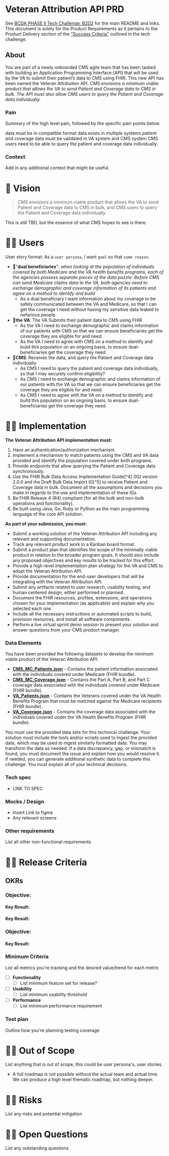 # Veteran Attribution API PRD

See [BCDA PHASE II Tech Challenge: B2D2](/sbj3SSUBQcS0MopOHU_mJg) for the main README and links. This document is solely for the Product Requirements as it pertains to the Product Delivery section of the ["Success Criteria"](https://hackmd.io/sbj3SSUBQcS0MopOHU_mJg?both#Success-Criteria) outlined in the tech challenge. 

## About

You are part of a newly onboarded CMS agile team that has been tasked with building an Application Programming Interface (API) that will be used by the VA to submit their patient’s data to CMS using FHIR. This new API has been named the Veteran Attribution API. *CMS envisions a minimum viable product that allows the VA to send Patient and Coverage data to CMS in bulk. The API must also allow CMS users to query the Patient and Coverage data individually.*

### Pain

Summary of the high level pain, followed by the specific pain points below.

data must be in compatible format 
data exists in multiple systems 
patient and coverage data must be validated in VA system and CMS system 
CMS users need to be able to query the patient and coverage data individually. 

### Context

Add in any additional context that might be useful. 

# :crystal_ball: Vision

>CMS envisions a minimum viable product that allows the VA to send Patient and Coverage data to CMS in bulk, and CMS users to query the Patient and Coverage data individually.

This is still TBD, but the essence of what CMS hopes to see is there. 

# 👩‍🎤 Users
User story format: As a `user persona`, I want `goal` so that `some reason`.

- 👩‍"**dual beneficiaries**": *when looking at the population of individuals covered by both Medicare and the VA health benefits programs, each of the agencies possess separate pieces of the data puzzle. Before CMS can send Medicare claims data to the VA, both agencies need to exchange demographic and coverage information of its patients and agree on a method to identify and build*
    - As a dual beneficiary I want information about my coverage to be safely communicated between the VA and Medicare, so that I can get the coverage I need without having my sensitive data leaked to nefarious people. 
- 👩‍**the VA**: The VA Submits their patient data to CMS using FHIR 
    - As the VA I need to exchange demographic and claims information of our patients with CMS so that we can ensure beneficiaries get the coverage they are eligible for and need. 
    - As the VA I need to agree with CMS on a method to identify and build this population on an ongoing basis, to ensure dual-beneficiaries get the coverage they need. 
- 👩‍**CMS**: Receives the data, and query the Patient and Coverage data individually.
    - As CMS I need to query the patient and coverage data individually, so that I may securely confirm eligibility? 
    - As CMS I need to exchange demographic and claims information of our patients with the VA so that we can ensure beneficiaries get the coverage they are eligible for and need. 
    - As CMS I need to agree with the VA on a method to identify and build this population on an ongoing basis, to ensure dual-beneficiaries get the coverage they need. 

# 👩‍💻 Implementation

**The Veteran Attribution API implementation must:**

1. Have an authentication/authorization mechanism.
2. Implement a mechanism to match patients using the CMS and VA data provided and identify the population covered under both programs.
3. Provide endpoints that allow querying the Patient and Coverage data synchronously.
4. Use the FHIR Bulk Data Access Implementation Guide[^4] (IG) version 2.0.0 and the Draft Bulk Data Import IG[^5] to receive Patient and Coverage data in bulk. Document all the assumptions and decisions you make in regards to the use and implementation of these IGs.
5. Be FHIR Release 4 (R4) compliant (for all the bulk and non-bulk operations and functionality).
6. Be built using Java, Go, Ruby or Python as the main programming language of the core API solution.

**As part of your submission, you must:**

* Submit a working solution of the Veteran Attribution API including any relevant and supporting documentation.
* Track any relevant product work in a Kanban board format.
* Submit a product plan that identifies the scope of the minimally viable product in relation to the broader program goals. It should also include any proposed objectives and key results to be tracked for this effort.
* Provide a high-level implementation plan strategy for the VA and CMS to adopt the Veteran Attribution API.
* Provide documentation for the end-user developers that will be integrating with the Veteran Attribution API.
* Submit any artifacts related to user research, usability testing, and human centered design, either performed or planned.
* Document the FHIR resources, profiles, extensions, and operations chosen for your implementation (as applicable) and explain why you selected each one.
* Include all the necessary instructions or automated scripts to build, provision resources, and install all software components.
* Perform a live virtual sprint demo session to present your solution and answer questions from your CMS product manager.

### **Data Elements**

You have been provided the following datasets to develop the minimum viable product of the Veteran Attribution API:

* [**CMS_MC_Patients.json**](data/CMS_MC_Patients.json) - Contains the patient information associated with the individuals covered under Medicare (FHIR bundle).
* [**CMS_MC_Coverage.json**](data/CMS_MC_Coverage.json) - Contains the Part A, Part B, and Part C coverage data associated with the individuals covered under Medicare (FHIR bundle).
* [**VA_Patients.json**](data/VA_Patients.json) - Contains the Veterans covered under the VA Health Benefits Program that must be matched against the Medicare recipients (FHIR bundle).
* [**VA_Coverage.json**](data/VA_Coverage.json) - Contains the coverage data associated with the individuals covered under the VA Health Benefits Program (FHIR bundle).

You must use the provided data sets for this technical challenge. Your solution must include the tools and/or scripts used to ingest the provided data, which may be used to ingest similarly formatted data. You may transform the data as needed. If a data discrepancy, gap, or mismatch is found, you must document the issue and explain how you would resolve it. If needed, you can generate additional synthetic data to complete this challenge. You must explain all of your technical decisions.


### Tech spec

- LINK TO SPEC

### Mocks / Design

- Insert Link to figma 
- Any relevant screens

### Other requirements

List all other non-functional requirements

# 🙆‍♀️ Release Criteria

## OKRs

### Objective: 
#### Key Result: 
#### Key Result: 

### Objective: 
#### Key Result:


### Minimum Criteria
List all metrics you're tracking and the desired value/trend for each metric


- [ ]  **Functionality**
    - [ ]  List minimum feature set for release?
- [ ]  **Usability**
    - [ ]  List minimum usability threshold
- [ ]  **Performance**
    - [ ]  List minimum performance requirement

### Test plan

Outline how you're planning testing coverage

# 🙅‍♀️ Out of Scope

List anything that is out of scope, this could be user persona's, user stories. 

- A full roadmap is not possible without the actual team and actual time. We can produce a high level thematic roadmap, but nothing deeper. 

# 🤦‍♀️ Risks

List any risks and potential mitigation

# 🤷‍♀️ Open Questions

List any outstanding questions